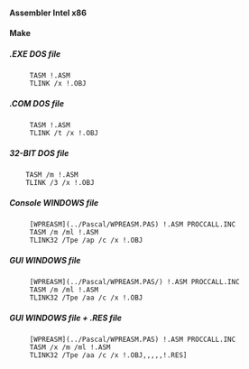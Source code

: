 #### Assembler Intel x86

#### Make
##### .EXE DOS file
         TASM !.ASM
         TLINK /x !.OBJ
##### .COM DOS file
         TASM !.ASM
         TLINK /t /x !.OBJ
##### 32-BIT DOS file
        TASM /m !.ASM
        TLINK /3 /x !.OBJ
##### Console WINDOWS file
         [WPREASM](../Pascal/WPREASM.PAS) !.ASM PROCCALL.INC
         TASM /m /ml !.ASM
         TLINK32 /Tpe /ap /c /x !.OBJ
##### GUI WINDOWS file
         [WPREASM](../Pascal/WPREASM.PAS/) !.ASM PROCCALL.INC
         TASM /m /ml !.ASM
         TLINK32 /Tpe /aa /c /x !.OBJ
##### GUI WINDOWS file + .RES file
         [WPREASM](../Pascal/WPREASM.PAS) !.ASM PROCCALL.INC
         TASM /x /m /ml !.ASM
         TLINK32 /Tpe /aa /c /x !.OBJ,,,,,!.RES]
